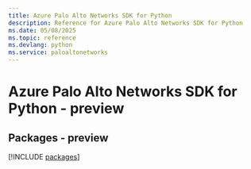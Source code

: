 ```yaml
---
title: Azure Palo Alto Networks SDK for Python
description: Reference for Azure Palo Alto Networks SDK for Python
ms.date: 05/08/2025
ms.topic: reference
ms.devlang: python
ms.service: paloaltonetworks
---
```

# Azure Palo Alto Networks SDK for Python - preview
## Packages - preview
[!INCLUDE [packages](palo-alto-networks-index.md)]